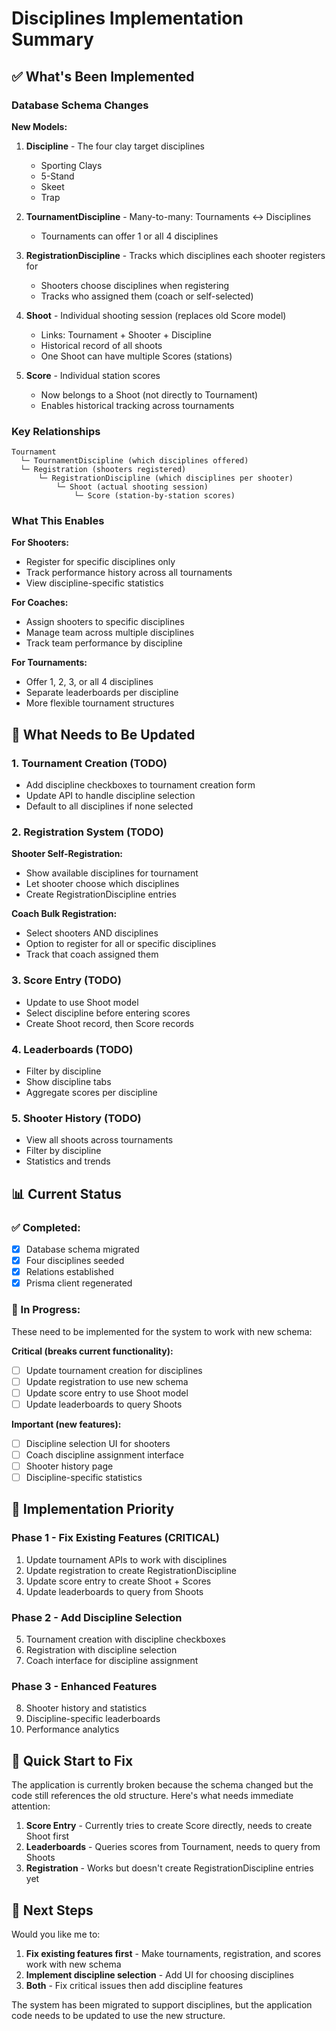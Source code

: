 # Disciplines Implementation Summary

## ✅ What's Been Implemented

### Database Schema Changes

**New Models:**
1. **Discipline** - The four clay target disciplines
   - Sporting Clays
   - 5-Stand
   - Skeet
   - Trap

2. **TournamentDiscipline** - Many-to-many: Tournaments ↔ Disciplines
   - Tournaments can offer 1 or all 4 disciplines

3. **RegistrationDiscipline** - Tracks which disciplines each shooter registers for
   - Shooters choose disciplines when registering
   - Tracks who assigned them (coach or self-selected)

4. **Shoot** - Individual shooting session (replaces old Score model)
   - Links: Tournament + Shooter + Discipline
   - Historical record of all shoots
   - One Shoot can have multiple Scores (stations)

5. **Score** - Individual station scores
   - Now belongs to a Shoot (not directly to Tournament)
   - Enables historical tracking across tournaments

### Key Relationships

```
Tournament
  └─ TournamentDiscipline (which disciplines offered)
  └─ Registration (shooters registered)
      └─ RegistrationDiscipline (which disciplines per shooter)
          └─ Shoot (actual shooting session)
              └─ Score (station-by-station scores)
```

### What This Enables

**For Shooters:**
- Register for specific disciplines only
- Track performance history across all tournaments
- View discipline-specific statistics

**For Coaches:**
- Assign shooters to specific disciplines
- Manage team across multiple disciplines
- Track team performance by discipline

**For Tournaments:**
- Offer 1, 2, 3, or all 4 disciplines
- Separate leaderboards per discipline
- More flexible tournament structures

## 🚧 What Needs to Be Updated

### 1. Tournament Creation (TODO)
- Add discipline checkboxes to tournament creation form
- Update API to handle discipline selection
- Default to all disciplines if none selected

### 2. Registration System (TODO)
**Shooter Self-Registration:**
- Show available disciplines for tournament
- Let shooter choose which disciplines
- Create RegistrationDiscipline entries

**Coach Bulk Registration:**
- Select shooters AND disciplines
- Option to register for all or specific disciplines
- Track that coach assigned them

### 3. Score Entry (TODO)
- Update to use Shoot model
- Select discipline before entering scores
- Create Shoot record, then Score records

### 4. Leaderboards (TODO)
- Filter by discipline
- Show discipline tabs
- Aggregate scores per discipline

### 5. Shooter History (TODO)
- View all shoots across tournaments
- Filter by discipline
- Statistics and trends

## 📊 Current Status

### ✅ Completed:
- [x] Database schema migrated
- [x] Four disciplines seeded
- [x] Relations established
- [x] Prisma client regenerated

### 🚧 In Progress:
These need to be implemented for the system to work with new schema:

**Critical (breaks current functionality):**
- [ ] Update tournament creation for disciplines
- [ ] Update registration to use new schema
- [ ] Update score entry to use Shoot model
- [ ] Update leaderboards to query Shoots

**Important (new features):**
- [ ] Discipline selection UI for shooters
- [ ] Coach discipline assignment interface
- [ ] Shooter history page
- [ ] Discipline-specific statistics

## 🔧 Implementation Priority

### Phase 1 - Fix Existing Features (CRITICAL)
1. Update tournament APIs to work with disciplines
2. Update registration to create RegistrationDiscipline
3. Update score entry to create Shoot + Scores
4. Update leaderboards to query from Shoots

### Phase 2 - Add Discipline Selection
5. Tournament creation with discipline checkboxes
6. Registration with discipline selection
7. Coach interface for discipline assignment

### Phase 3 - Enhanced Features
8. Shooter history and statistics
9. Discipline-specific leaderboards
10. Performance analytics

## 🎯 Quick Start to Fix

The application is currently broken because the schema changed but the code still references the old structure. Here's what needs immediate attention:

1. **Score Entry** - Currently tries to create Score directly, needs to create Shoot first
2. **Leaderboards** - Queries scores from Tournament, needs to query from Shoots
3. **Registration** - Works but doesn't create RegistrationDiscipline entries yet

## 📝 Next Steps

Would you like me to:
1. **Fix existing features first** - Make tournaments, registration, and scores work with new schema
2. **Implement discipline selection** - Add UI for choosing disciplines
3. **Both** - Fix critical issues then add discipline features

The system has been migrated to support disciplines, but the application code needs to be updated to use the new structure.

